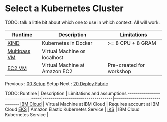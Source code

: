 # Select a Kubernetes Cluster

TODO:  talk a little bit about which one to use in which context.  All will work.

Runtime                              | Description                      | Limitations
-------------------------------------|----------------------------------|------------------------------
[KIND](11-kube-kind.md)              | Kubernetes in Docker             | >= 8 CPU + 8 GRAM 
[Multipass VM](12-kube-multipass.md) | Virtual Machine on localhost     | 
[EC2 VM](13-kube-ec2.md)             | Virtual Machine at Amazon EC2    | Pre-created for workshop 


Previous : [00 Setup](00-setup.md) Setup      Next : [20 Deploy Fabric](20-fabric.md)


TODO: 
Runtime                           | Description                       | Limitations and assumptions
----------------------------------|-----------------------------------|------------------------------
[IBM Cloud](14-kube-ibmcloud.md)  | Virtual Machine at IBM Cloud      | Requires account at IBM Cloud
[EKS](15-kube-eks.md)             | Amazon Elastic Kubernetes Service | 
[IKS](16-kube-iks.md)             | IBM Cloud Kubernetes Service      | 



